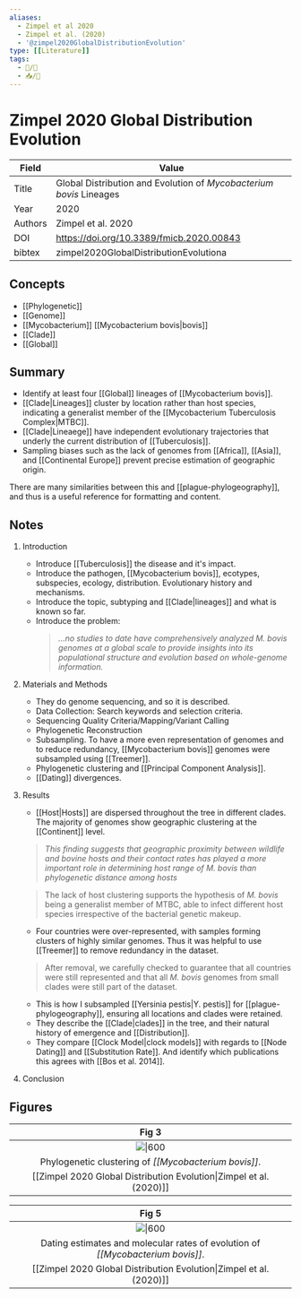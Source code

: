 ```yaml
---
aliases:
  - Zimpel et al 2020
  - Zimpel et al. (2020)
  - '@zimpel2020GlobalDistributionEvolution'
type: [[Literature]]
tags:
  - 📝/🌿
  - 📥/📰 
---
```


# Zimpel 2020 Global Distribution Evolution

| Field   | Value                                                               |
| ------- | ------------------------------------------------------------------- |
| Title   | Global Distribution and Evolution of *Mycobacterium bovis* Lineages |
| Year    | 2020                                                                |
| Authors | Zimpel et al. 2020                                                  |
| DOI     | <https://doi.org/10.3389/fmicb.2020.00843>                          | 
| bibtex  | zimpel2020GlobalDistributionEvolutiona                              |


## Concepts

- [[Phylogenetic]]
- [[Genome]]
- [[Mycobacterium]] [[Mycobacterium bovis|bovis]]
- [[Clade]]
- [[Global]]

## Summary

- Identify at least four [[Global]] lineages of [[Mycobacterium bovis]].
- [[Clade|Lineages]] cluster by location rather than host species, indicating a generalist member of the [[Mycobacterium Tuberculosis Complex|MTBC]].
- [[Clade|Lineaege]] have independent evolutionary trajectories that underly the current distribution of [[Tuberculosis]].
- Sampling biases such as the lack of genomes from [[Africa]], [[Asia]], and [[Continental Europe]] prevent precise estimation of geographic origin.

There are many similarities between this and [[plague-phylogeography]], and thus is a useful reference for formatting and content.

## Notes

1. Introduction
	  - Introduce [[Tuberculosis]] the disease and it's impact.
	  - Introduce the pathogen, [[Mycobacterium bovis]], ecotypes, subspecies, ecology, distribution. Evolutionary history and mechanisms.
	  - Introduce the topic, subtyping and [[Clade|lineages]] and what is known so far.
	  - Introduce the problem:
		> *...no studies to date have comprehensively analyzed _M. bovis_ genomes at a global scale to provide insights into its populational structure and evolution based on whole-genome information.*
		
1. Materials and Methods
	- They do genome sequencing, and so it is described.
	- Data Collection: Search keywords and selection criteria.
	- Sequencing Quality Criteria/Mapping/Variant Calling
	- Phylogenetic Reconstruction
	- Subsampling. To have a more even representation of genomes and to reduce redundancy, [[Mycobacterium bovis]] genomes were subsampled using [[Treemer]].
	- Phylogenetic clustering and [[Principal Component Analysis]].
	- [[Dating]] divergences.

1. Results
	- [[Host|Hosts]] are dispersed throughout the tree in different clades. The majority of genomes show geographic clustering at the [[Continent]] level.
	
	> *This finding suggests that geographic proximity between wildlife and bovine hosts and their contact rates has played a more important role in determining host range of _M. bovis_ than phylogenetic distance among hosts*

	> The lack of host clustering supports the hypothesis of _M. bovis_ being a generalist member of MTBC, able to infect different host species irrespective of the bacterial genetic makeup.

	- Four countries were over-represented, with samples forming clusters of highly similar genomes. Thus it was helpful to use [[Treemer]] to remove redundancy in the dataset.
	
	>After removal, we carefully checked to guarantee that all countries were still represented and that all _M. bovis_ genomes from small clades were still part of the dataset.
	- This is how I subsampled [[Yersinia pestis|Y. pestis]] for [[plague-phylogeography]], ensuring all locations and clades were retained.
	- They describe the [[Clade|clades]] in the tree, and their natural history of emergence and [[Distribution]].
	- They compare [[Clock Model|clock models]] with regards to [[Node Dating]] and [[Substitution Rate]]. And identify which publications this agrees with [[Bos et al. 2014]].

1. Conclusion

## Figures

|          Fig 3          |
|:-----------------------:|
| ![\|600](https://www.frontiersin.org/files/Articles/509125/fmicb-11-00843-HTML/image_m/fmicb-11-00843-g003.jpg) |
|     Phylogenetic clustering of *[[Mycobacterium bovis]]*.     |
[[Zimpel 2020 Global Distribution Evolution\|Zimpel et al. (2020)]] |

|          Fig 5          |
|:-----------------------:|
| ![\|600](https://www.frontiersin.org/files/Articles/509125/fmicb-11-00843-HTML/image_m/fmicb-11-00843-g005.jpg) |
|     Dating estimates and molecular rates of evolution of *[[Mycobacterium bovis]]*.     |
[[Zimpel 2020 Global Distribution Evolution\|Zimpel et al. (2020)]] |